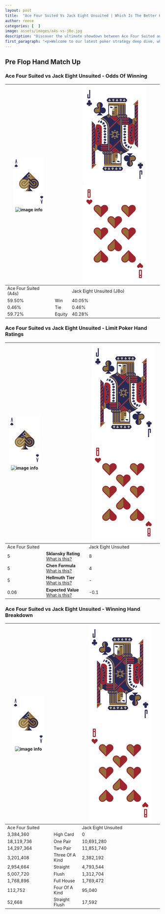 ```yaml
---
layout: post
title:  "Ace Four Suited Vs Jack Eight Unsuited | Which Is The Better Hand In Poker? A Complete Guide"
author: reece
categories: [  ]
image: assets/images/a4s-vs-j8o.jpg
description: "Discover the ultimate showdown between Ace Four Suited and Jack Eight Unsuited in poker! Uncover the odds, strategies, and scenarios where one hand triumphs over the other. Get ready to up your poker game with this thrilling analysis."
first_paragraph: "<p>Welcome to our latest poker strategy deep dive, where we're pitting two distinct hands against each other in a high-stakes showdown: Ace Four Suited vs Jack Eight Unsuited.</p><p>In the dynamic world of poker, every decision counts, and knowing which hand holds the upper hand is key to your success at the table.</p><p>In this article, we'll dissect these two hands, explore the scenarios where one dominates the other, and equip you with the knowledge to make strategic choices that can tip the odds in your favor.</p><p>Get ready to unravel the intriguing dynamics of these poker hands and elevate your game to new heights.</p>"
---
```




[comment]: # (sp0)

## Pre Flop Hand Match Up

<div class="table hand-ratings" markdown="1"> 



### Ace Four Suited vs Jack Eight Unsuited - Odds Of Winning


    
| ![image info](assets/images/hand1/A.png) ![image info](assets/images/hand1/4s.png) |  | ![image info](assets/images/hand2/J.png) ![image info](assets/images/hand2/8o.png) |
| -------- | -------- | -------- |
| Ace Four Suited (A4s) |  | Jack Eight Unsuited (J8o) |
| 59.50% | Win | 40.05% |
| 0.46% | Tie | 0.46% |
| 59.72% | Equity | 40.28% |




[comment]: # (sp1)



### Ace Four Suited vs Jack Eight Unsuited - Limit Poker Hand Ratings


    
| ![image info](assets/images/hand1/A.png) ![image info](assets/images/hand1/4s.png) |  | ![image info](assets/images/hand2/J.png) ![image info](assets/images/hand2/8o.png) |
| -------- | -------- | -------- |
| Ace Four Suited |  | Jack Eight Unsuited |
| 5 | **Sklansky Rating** [What is this?](/sklansky-rating-explained) | 8 |
| 5 | **Chen Formula** [What is this?](/chen-formula-explained) | 4 |
| 5 | **Hellmuth Tier** [What is this?](/Hellmuth-tier-explained) | - |
| 0.06 | **Expected Value** [What is this?](/expected-value-explained) | -0.1 |




[comment]: # (sp2)



### Ace Four Suited vs Jack Eight Unsuited - Winning Hand Breakdown


    
| ![image info](assets/images/hand1/A.png) ![image info](assets/images/hand1/4s.png) |  | ![image info](assets/images/hand2/J.png) ![image info](assets/images/hand2/8o.png) |
| -------- | -------- | -------- |
| Ace Four Suited |  | Jack Eight Unsuited |
| 3,384,360 | High Card | 0 |
| 18,119,736 | One Pair | 10,691,280 |
| 14,297,364 | Two Pair | 11,851,740 |
| 3,201,408 | Three Of A Kind | 2,382,192 |
| 2,954,664 | Straight | 4,793,544 |
| 5,007,720 | Flush | 1,312,704 |
| 1,768,896 | Full House | 1,769,472 |
| 112,752 | Four Of A Kind | 95,040 |
| 52,668 | Straight Flush | 17,592 |




[comment]: # (sp3)



</div>

[comment]: # (sp4)



[comment]: # (sp5)

